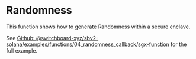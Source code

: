 # Randomness

This function shows how to generate Randomness within a secure enclave.

See
[Github: @switchboard-xyz/sbv2-solana/examples/functions/04_randomness_callback/sgx-function](https://github.com/switchboard-xyz/sbv2-solana/tree/main/examples/functions/04_randomness_callback/sgx-function)
for the full example.
